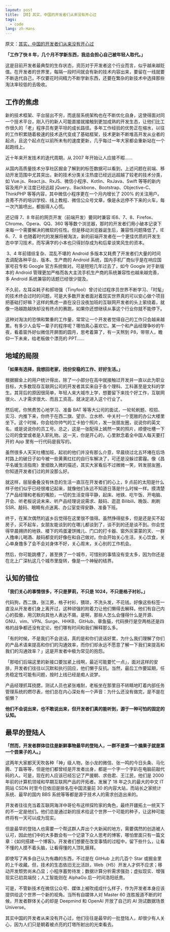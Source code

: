 ```yaml
---
layout: post
title: 【转】其实，中国的开发者们从来没有开心过
tags:
  - code
lang: zh-Hans
---
```


<!--more-->

原文：[其实，中国的开发者们从来没有开心过](http://www.yyyweb.com/4713.html)

**「工作了快 8 年，几个月不学新东西，我总会担心自己被年轻人取代。」**

这是目前开发者最典型的生存状态，资历对于开发者这个行业而言，似乎越来越贬值。在开发者的世界里，每隔一段时间就会有新的技术内容出来，要留在一线就要不断迭代自己，不仅要花时间精力不断学新东西，还要在繁杂的新技术中选择那些淘汰率较低的去吸收。

## 工作的焦虑

新的技术框架、平台层出不穷，而底层系统架构也在不断优化自身，这使得面对同一个技术平台，刚入行的新人可能直接就接触到更加成熟的开发生态，让他们比工作很久的「老」程序员有更平坦的成长路径。多年工作经验的优势正在缩水，以往的工作积累随着极速的技术迭代变成了基础框架，技术更新不断堆高开发从业者的起点，且这个起点在以前所未有的速度更新，几乎每过一年大家都会重新站在一个起跑线上。

近十年来开发技术的迭代周期，从 2007 年开始让人应接不暇……

从国内高质量技术分享社区掘金了解到的标签数据可以看到，上述问题在前端、移动开发范围中尤其突出，新的技术分类关注热度已经远远超越了较老的技术分类，如 Vue.js、React.js、RxJS、微信小程序、Kotlin、RxJava、Swift 等等的新内容及用户关注度已经远超 jQuery、Backbone、Bootstrap、Objective-C、ThinkPHP 等等内容，其中微信小程序更在一个月内增长了 200% 的关注用户。良莠不齐的培训学校、线上教程、微信公众号文章，像是永远停不下来的火车，每一次汽笛喷出，都振得人心慌。

还记得 7、8 年前的网页开发（前端开发）要同时兼容 IE6、7、8、Firefox、Chrome、Opera、QQ、360 等等数个浏览器，那时的开发者们用小破本记录下来每一个需要解决的微软的任性。但是移动浏览器诞生后，兼容性问题降低了，IE 6、7、8 也随着时代的发展将被淘汰，新的前端开发者在一个更佳优质的开发生态中学习技术，而写满字的小本也只得封存成为和后辈谈笑风生的资本。

 3、4 年前错综复杂、混乱不堪的 Android 多版本又耗费了开发者们大量的时间去调配各种平台、版本、生产商的 Android 系统，国内手机厂商似乎是在响应国家号召专和 Google 官方系统做对。可是短短几年过去了，如今 Google 对于新版本的 Android 管理更加严格而各大主流手机生产商的系统兼容性也越来越完善，多 Android 系统兼容的话题已经很少提及。

不久前，左耳朵耗子和郝培强（Tinyfool）曾讨论过程序员世界不断学习、「时髦」的技术终会过时的问题，可是大多数开发者面对着现实世界真的可以安心做个项目把基础打好嘛？这样的焦虑一直在没日没夜加班的互联网开发者的头上萦绕着，就像一场越跑越快却没有终点的赛跑，如果你还想继续从事这个行业你就不能停下。

这种对淘汰的恐惧和繁重的工作量，常常让一个开发者觉得自己的工作只会越来越累。有多少人会写一辈子的程序呢？哪怕真心喜欢它。某一个和产品经理争吵的午夜，看着窗外好似微信开屏图的圆月，思考着算了，有一天熬到 P8，带带人，瞻仰一下未来，给老板做个漂亮的 PPT……

## 地域的局限

**「如果有选择，我想回老家，找份安稳的工作、好好生活。」**

根据掘金上的用户统计得出，除了一小部分在高中就接触过开发并一直以此为职业目标，大多数现存互联网公司的开发者其实来自于各个理科、工科甚至是文科的学生。其背后的原因很简单，年轻人来大城市上学，想要留下来找个好工作，互联网很火、人才需求很大、而且工资高，就决定进入这个行业了。

然后呢，你煞费苦心地学习、准备 BAT 等等大公司的面试，一轮轮刷题、校招、实习、内推下来，你终于在西二旗、望京、立水桥、中关村一个宽敞的办公大楼里坐下。这个时候，你会给你帅气的工卡拍个照片，发一张朋友圈，说说你的英文名，或是说说你的员工号。总之，这是一张配得上嫣然一笑的照片，顺便吐槽一下公司的食堂或者是入职礼物。这一天，你是开心的，心里默念着全中国人每天要打开的 App 里有一行代码是我写的。

虽然很多人天天吐槽加班，起初的他们并没有那么介意，早晨绕过北五环堵在后场村路上的破日子如今被一些黄黄红红的自行车解决了，可还是没躲过雾霾。像《昌平名媛生活指南》里细致入微的描述，其实大家看后不过微微一笑，转发朋友圈，你知道开发者们过的并没那么好。

就这样，层层叠叠没有休息的生活一直压在开发者们的心上，9 点前的太阳是什么样子他们似乎已经很难记起来，就像他们永远不知道日落是什么时候一样。摸清楚了产品经理和老板的嘴脸，一切的生活变得平静，起床、地铁、吃午饭、开电脑、开会、听老板说说未来、听产品经理说说需求、敲码、逛逛 Bilibili、晚饭、刷刷 SSR、敲码、眼睛有点迷离、办公室变得安静、准备下班。

终于，在某次偶然的返乡后觉得在这里很不值得。虽然挣得挺多，但是还是买不起房子，买不起车，女朋友能谈到的在哪儿都谈到了，谈不到的还是谈不到。你会觉得早晨拥挤的地铁、楼下的鸡蛋灌饼摊儿、门口的打卡器、窗外灰蒙蒙的天、一群人撸串儿喝酒、敲码都变的好像在和自己做对。你会开始关心生活，关心饮食，关心单身撸多了会不会对身体不好，关心周末，关心别的工作机会。

然后，你可能跳槽了，甚至换了一个城市，可惜别的事情没有变太多，因为你还是在北上广深杭这几个城市里旋转，像是一个神秘的结界。

## 认知的错位

**「我们关心的事情很多，不只是萝莉，不只是 1024，不只是格子衬衫。」**

代码狗，西二旗，张江男，格子衬衫，猥琐，不洗头发，不花钱。好像这些标签一直没从开发者们身上离开过，这种顽强的附着力让他们懒得去解释。他们有自己内心的孤傲，用沉默向其他人表达不屑。是啊，那些人怎么会懂得什么是开源、GNU、vim、VPN、Surge、HHKB、GitHub、章鱼猫，代码换行是空两格还是四格的战争都还没有定论，他们哪有时间和我们解释那么多。

「有的时候，不是我们不会说话，真的是和你们说话好累，为什么我们理解了你们的产品术语来提高和你们的沟通效率，而你们却永远不愿意了解一下我们来提高和我们的沟通效率？」这是开发者中极为常见的抱怨。

「那咱们后端这里的新接口要加紧上线啊，最近可能要忙一点」，面对这样的安排，开发者们往往以沉默和执行回应，他们懒于反抗。当然，最后工作要延期，任务稳定性可能有问题，按时上线已经是痴人说梦。

产品经理抓耳挠腮，测试人员也紧张难耐，老板坐在那里目不转睛地盯着内部任务管理系统的燃尽表，他们总在内心深处有一个声音：为什么还没有做完，是不是在偷懒？

**他们不会说出来，也不敢说出来，但开发者们真的能听到，源于一种可怕的固定的认知。**

## 最早的登陆人

**「然而，开发者群体往往是新鲜事物最早的登陆人，一群不是第一个摘果子就是第一个尝果子的人。」**

这两年大家都天天吹各种「神」级人物，张小龙的微信、张一鸣的今日头条、马化腾、丁磊等等，但是他们都曾经是开发者出身，都是一个字一个字趴在电脑前敲代码的人。可是，现在的人应该已经忘记了严援朝、求伯君、王江民，他们是 2000 年前的计算机领域和早期互联网产品的开拓者。发展了 18 年之久的最大的中文 IT 网站 CSDN 时至今日依旧是排名在中国流量前 30 的内容大站，而站长之家统计系统、最早的国内 BBS 系统等等都是源于技术人的需求创造出来的。

开发者往往充当着互联网海洋中哥伦布这样探险家的角色，最终开疆拓土一统天下的不一定是他们。他们总是通过新的技术给这个世界一个可能的种子，让这种可能终将有一天可以成为现实。

但是最早的登陆人也需要一个帮这群人弄出个大新闻的地方，需要偶然的创造被人认可，因此他们中的大多数会有一个记录下众人思考的博客，哪怕里面只有一篇文章：《如何搭建一个博客》。开发者们想要在改变事情的过程中，留下些什么，让看不懂的人摸不着头脑，让看得懂的人顶礼膜拜。

即使写了再多自己认为有趣的东西，不过是在 GitHub 上的几百个 Star 或掘金里的上千收藏。但，技术的生态依旧无比活跃，Web（H5）开发人才供不应求；移动开发颓势尚未凸显；小程序蓄势待发；数据计算分析需求强劲；虚拟现实、增强现实已初具端倪；人工智能则在 AlphaGo 后一时间洛阳纸贵。

可是，不管新技术在微信公众号、媒体上被吹成成什么样子，作为开发者本身应该提供给这个世界一个新的视角。当所有自媒体人对 Master 60 连胜报道不断的时候，开发者群体关心的却是 Deepmind 和 OpenAI 开放了自己的 AI 测试数据场景 Universe。

其实中国的开发者从来没有开心过，他们往往是最早的一批登陆人，却很少有人关心，因为人们只是朝着被点亮的灯塔所射出的光束看去。